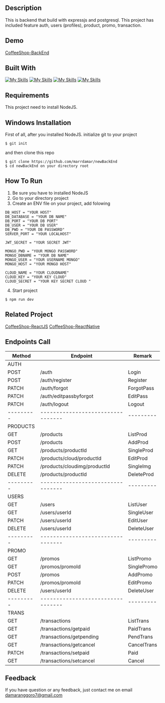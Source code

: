 ## Description
This is backend that build with expressjs and postgresql. This project has included feature auth, users (profiles), product, promo, transaction.

## Demo
[CoffeeShop-BackEnd](https://new-back-end-hazel.vercel.app/)

## Built With
[![My Skills](https://skillicons.dev/icons?i=js)](https://www.javascript.com/)
[![My Skills](https://skillicons.dev/icons?i=express)](https://expressjs.com/)
[![My Skills](https://skillicons.dev/icons?i=nodejs)](https://nodejs.org/en)
[![My Skills](https://skillicons.dev/icons?i=postgres)](https://www.postgresql.org/)

## Requirements
This project need to install NodeJS.

## Windows Installation
First of all, after you installed NodeJS. initialize git to your project
```
$ git init
```
and then clone this repo 
```
$ git clone https://github.com/marrdamar/newBackEnd
$ cd newBackEnd on your directory root
```

## How To Run
1. Be sure you have to installed NodeJS
2. Go to your directory project
3. Create an ENV file on your project, add folowing
```
DB_HOST = "YOUR HOST"
DB_DATABASE = "YOUR DB NAME"
DB_PORT = "YOUR DB PORT"
DB_USER = "YOUR DB USER"
DB_PWD = "YOUR DB PASSWORD"
SERVER_PORT = "YOUR LOCALHOST"

JWT_SECRET = "YOUR SECRET JWT"

MONGO_PWD = "YOUR MONGO PASSWORD"
MONGO_DBNAME = "YOUR DB NAME"
MONGO_USER = "YOUR USERNAME MONGO"
MONGO_HOST = "YOUR MONGO HOST"

CLOUD_NAME = "YOUR CLOUDNAME"
CLOUD_KEY = "YOUR KEY CLOUD"
CLOUD_SECRET = "YOUR KEY SECRET CLOUD "
```
4. Start project
```
$ npm run dev
```

## Related Project
[CoffeeShop-ReactJS](https://coffeeshop-react-silk.vercel.app/)
[CoffeeShop-ReactNative]()

## Endpoints Call

|   Method  |             Endpoint              |  Remark   |
| --------- | --------------------------------- | --------- |
| AUTH      |                                   |           |
| POST      | /auth                             | Login     |
| POST      | /auth/register                    | Register  |
| PATCH     | /auth/forgot                      | ForgotPass|
| PATCH     | /auth/editpassbyforgot            | EditPass  |
| PATCH     | /auth/logout                      | Logout    |
| --------- | --------------------------------- | --------- |
| PRODUCTS  |                                   |           |
| GET       | /products                         | ListProd  |
| POST      | /products                         | AddProd   |
| GET       | /products/productId               | SingleProd|
| PATCH     | /products/cloud/productId         | EditProd  |
| PATCH     | /products/cloudimg/productId      | SingleImg |
| DELETE    | /products/productId               | DeleteProd|
| --------- | --------------------------------- | --------- |
| USERS     |                                   |           |
| GET       | /users                            | ListUser  |
| GET       | /users/userId                     | SingleUser|
| PATCH     | /users/userId                     | EditUser  |
| DELETE    | /users/userId                     | DeleteUser|
| --------- | --------------------------------- | --------- |
| PROMO     |                                   |           |
| GET       | /promos                           | ListPromo |
| GET       | /promos/promoId                   |SinglePromo|
| POST      | /promos                           |  AddPromo |
| PATCH     | /promos/promoId                   | EditPromo |
| DELETE    | /users/userId                     | DeleteUser|
| --------- | --------------------------------- | --------- |
| TRANS     |                                   |           |
| GET       | /transactions                     | ListTrans |
| GET       | /transactions/getpaid             | PaidTrans |
| GET       | /transactions/getpending          | PendTrans |
| GET       | /transactions/getcancel           |CancelTrans|
| PATCH     | /transactions/setpaid             |   Paid    |
| GET       | /transactions/setcancel           |   Cancel  |

## Feedback
If you have question or any feedback, just contact me on email damaranggoro7@gmail.com